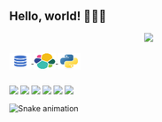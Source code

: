 ## Hello, world! 👩‍💻🤩
<div align="center">
  <a href="https://github.com/samantha-barros">
  <img height="180em" src="https://github-readme-stats.vercel.app/api?username=samantha-barros&show_icons=true&theme=dracula&include_all_commits=true&count_private=true"/>
</div>
  
  <div style="display: inline_block"><br>
  <img align="center" alt="SQL" height="30" width="40" src="https://raw.githubusercontent.com/github/explore/master/topics/sql/sql.png">
  <img align="center" alt="Elastic" height="30" width="40" src="https://raw.githubusercontent.com/github/explore/master/topics/elasticsearch/elasticsearch.png">
  <img align="center" alt="Python" height="30" width="40" src="https://raw.githubusercontent.com/devicons/devicon/master/icons/python/python-original.svg">
</div>
  
  ##
 
<div> 
  <a href="https://clicano.link/samanthaalexandre" target="_blank"><img src="https://img.shields.io/badge/WhatsApp-25D366?style=for-the-badge&logo=whatsapp&logoColor=white" target="_blank"></a>
  <a href = "mailto:samanthaalexandre@hotmail.com"><img src="https://img.shields.io/badge/Microsoft_Outlook-0078D4?style=for-the-badge&logo=microsoft-outlook&logoColor=white" target="_blank"></a>
  <a href="https://www.linkedin.com/in/samantha-alexandre/" target="_blank"><img src="https://img.shields.io/badge/-LinkedIn-%230077B5?style=for-the-badge&logo=linkedin&logoColor=white" target="_blank"></a> 
  <a href="https://codepen.io/SamanthaAlexandre" target="_blank"><img src="https://img.shields.io/badge/Codepen-000000?style=for-the-badge&logo=codepen&logoColor=white" target="_blank"></a>
  <a href="https://web.digitalinnovation.one/users/samanthaalexandre?tab=achievements" target="_blank"><img src="https://img.shields.io/badge/DIO-FFBE00?style=for-the-badge&logo=WeightsAndBiases&logoColor=white" target="_blank"></a> 
  <a href="https://medium.com/@samanthaalexandre" target="_blank"><img src="https://img.shields.io/badge/Medium-12100E?style=for-the-badge&logo=medium&logoColor=white" target="_blank"></a>
 
  ![Snake animation](https://github.com/samantha-barros/about-me/blob/output/github-contribution-grid-snake.svg)
 
</div>
